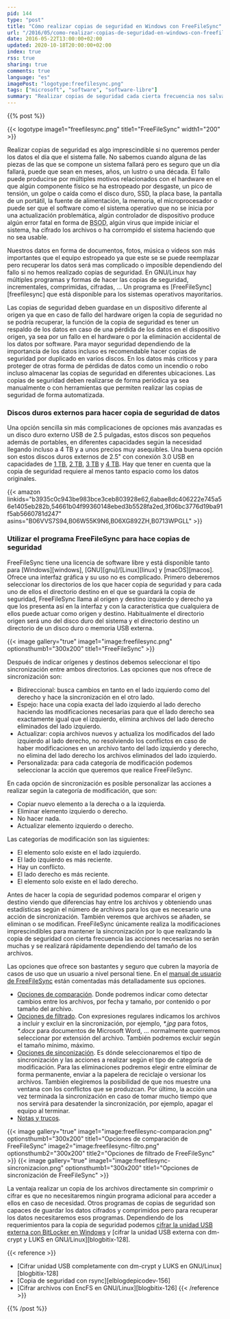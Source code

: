 ```yaml
---
pid: 144
type: "post"
title: "Cómo realizar copias de seguridad en Windows con FreeFileSync"
url: "/2016/05/como-realizar-copias-de-seguridad-en-windows-con-freefilesync/"
date: 2016-05-22T13:00:00+02:00
updated: 2020-10-18T20:00:00+02:00
index: true
rss: true
sharing: true
comments: true
language: "es"
imagePost: "logotype:freefilesync.png"
tags: ["microsoft", "software", "software-libre"]
summary: "Realizar copias de seguridad cada cierta frecuencia nos salvará de perder los datos en algún momento, no sabemos cuando pero tarde o temprano algo del equipo que usemos fallará ya sea a causa de software o hardware. A nivel de usuario mantener una copia sincronizada en otro dispositivo de nuestros archivos seguramente sea suficiente para no perderlos a causa de un desastre, para ello podemos usar FreeFileSync."
---
```


{{% post %}}

{{< logotype image1="freefilesync.png" title1="FreeFileSync" width1="200" >}}

Realizar copias de seguridad es algo imprescindible si no queremos perder los datos el día que el sistema falle. No sabemos cuando alguna de las piezas de las que se compone un sistema fallará pero es seguro que un día fallará, puede que sean en meses, años, un lustro o una década. El fallo puede producirse por múltiples motivos relacionados con el hardware en el que algún componente físico se ha estropeado por desgaste, un pico de tensión, un golpe o caída como el disco duro, SSD, la placa base, la pantalla de un portátil, la fuente de alimentación, la memoria, el microprocesador o puede ser que el software como el sistema operativo que no se inicia por una actualización problemática, algún controlador de dispositivo produce algún error fatal en forma de <abbr title="Blue Screen of Dead, Pantalla azúl de la muerte">BSOD</abbr>, algún virus que impide iniciar el sistema, ha cifrado los archivos o ha corrompido el sistema haciendo que no sea usable.

Nuestros datos en forma de documentos, fotos, música o vídeos son más importantes que el equipo estropeado ya que este se se puede reemplazar pero recuperar los datos será mas complicado o imposible dependiendo del fallo si no hemos realizado copias de seguridad. En GNU/Linux hay múltiples programas y formas de hacer las copias de seguridad, incrementales, comprimidas, cifradas, ... Un programa es [FreeFileSync][freefilesync] que está disponible para los sistemas operativos mayoritarios.

Las copias de seguridad deben guardase en un dispositivo diferente al origen ya que en caso de fallo del hardware origen la copia de seguridad no se podría recuperar, la función de la copia de seguridad es tener un respaldo de los datos en caso de una pérdida de los datos en el dispositivo origen, ya sea por un fallo en el hardware o por la eliminación accidental de los datos por software. Para mayor seguridad dependiendo de la importancia de los datos incluso es recomendable hacer copias de seguridad por duplicado en varios discos. En los datos más críticos y para proteger de otras forma de pérdidas de datos como un incendio o robo incluso almacenar las copias de seguridad en diferentes ubicaciones. Las copias de seguridad deben realizarse de forma periódica ya sea manualmente o con herramientas que permiten realizar las copias de seguridad de forma automatizada.

### Discos duros externos para hacer copia de seguridad de datos

Una opción sencilla sin más complicaciones de opciones más avanzadas es un disco duro externo USB de 2.5 pulgadas, estos discos son pequeños además de portables, en diferentes capacidades según la necesidad llegando incluso a 4 TB y a unos precios muy asequibles. Una buena opción son estos discos duros externos de 2.5" con conexión 3.0 USB en capacidades de [1 TB](https://amzn.to/31h8F7y), [2 TB](https://amzn.to/3j7ZAUY), [3 TB](https://amzn.to/346DnSW) y [4 TB](https://amzn.to/358X8Zf). Hay que tener en cuenta que la copia de seguridad requiere al menos tanto espacio como los datos originales.

{{< amazon
    linkids="b3935c0c943be983bce3ceb803928e62,6abae8dc406222e745a56e1405eb282b,54661b04f99360148ebed3b5528fa2ed,3f06bc3776d19ba91f5ab5660781d247"
    asins="B06VVS7S94,B06W55K9N6,B06XG892ZH,B0713WPGLL" >}}

### Utilizar el programa FreeFileSync para hace copias de seguridad

FreeFileSync tiene una licencia de software libre y está disponible tanto para [Windows][windows], [GNU][gnu]/[Linux][linux] y [macOS][macos]. Ofrece una interfaz gráfica y su uso no es complicado. Primero deberemos seleccionar los directorios de los que hacer copia de seguridad y para cada uno de ellos el directorio destino en el que se guardará la copia de seguridad, FreeFileSync llama al origen y destino izquierdo y derecho ya que los presenta así en la interfaz y con la característica que cualquiera de ellos puede actuar como origen y destino. Habitualmente el directorio origen será uno del disco duro del sistema y el directorio destino un directorio de un disco duro o memoria USB externa.

{{< image
    gallery="true"
    image1="image:freefilesync.png" optionsthumb1="300x200" title1="FreeFileSync" >}}

Después de indicar orígenes y destinos debemos seleccionar el tipo sincronización entre ambos directorios. Las opciones que nos ofrece de sincronización son:

* Bidireccional: busca cambios en tanto en el lado izquierdo como del derecho y hace la sincronización en el otro lado.
* Espejo: hace una copia exacta del lado izquierdo al lado derecho haciendo las modificaciones necesarias para que el lado derecho sea exactamente igual que el izquierdo, elimina archivos del lado derecho eliminados del lado izquierdo.
* Actualizar: copia archivos nuevos y actualiza los modificados del lado izquierdo al lado derecho, no resolviendo los conflictos en caso de haber modificaciones en un archivo tanto del lado izquierdo y derecho, no elimina del lado derecho los archivos eliminados del lado izquierdo.
* Personalizada: para cada categoría de modificación podemos seleccionar la acción que queremos que realice FreeFileSync.

En cada opción de sincronización es posible personalizar las acciones a realizar según la categoría de modificación, que son:

* Copiar nuevo elemento a la derecha o a la izquierda.
* Eliminar elemento izquierdo o derecho.
* No hacer nada.
* Actualizar elemento izquierdo o derecho.

Las categorías de modificación son las siguientes:

* El elemento solo existe en el lado izquierdo.
* El lado izquierdo es más reciente.
* Hay un conflicto.
* El lado derecho es más reciente.
* El elemento solo existe en el lado derecho.

Antes de hacer la copia de seguridad podemos comparar el origen y destino viendo que diferencias hay entre los archivos y obteniendo unas estadísticas según  el número de archivos para los que es necesario una acción  de sincronización. También veremos que archivos se añaden, se eliminan o se modifican. FreeFileSync únicamente realiza la modificaciones imprescindibles para mantener la sincronización por lo que realizando la copia de seguridad con cierta frecuencia las acciones necesarias no serán muchas y se realizará rápidamente dependiendo del tamaño de los archivos.

Las opciones que ofrece son bastantes y seguro que cubren la mayoría de casos de uso que un usuario a nivel personal tiene. En el [manual de usuario de FreeFileSync](https://freefilesync.org/manual.php) están comentadas más detalladamente sus opciones.

* [Opciones de comparación](https://freefilesync.org/manual.php?topic=comparison-settings). Donde podremos indicar como detectar cambios entre los archivos, por fecha y tamaño, por contenido o por tamaño del archivo.
* [Opciones de filtrado](https://freefilesync.org/manual.php?topic=exclude-items). Con expresiones regulares indicamos los archivos a incluir y excluir en la sincronización, por ejemplo, _*.jpg_ para fotos, _*.docx_ para documentos de Microsoft Word, ... normalmente querremos seleccionar por extensión del archivo. También podremos excluir según el tamaño mínimo, máximo.
* [Opciones de sinconización](https://freefilesync.org/manual.php?topic=synchronization-settings). Es dónde seleccionaremos el tipo de sincronización y las acciones a realizar según el tipo de categoría de modificación. Para las eliminaciones podremos elegir entre eliminar de forma permanente, enviar a la papelera de reciclaje o versionar los archivos. También elegiremos la posibilidad de que nos muestre una ventana con los conflictos que se produzcan. Por último, la acción una vez terminada la sincronización en caso de tomar mucho tiempo que nos servirá para desatender la sincronización, por ejemplo, apagar el equipo al terminar.
* [Notas y trucos](https://freefilesync.org/manual.php?topic=tips-and-tricks).

{{< image
    gallery="true"
    image1="image:freefilesync-comparacion.png" optionsthumb1="300x200" title1="Opciones de comparación de FreeFileSync"
    image2="image:freefilesync-filtro.png" optionsthumb2="300x200" title2="Opciones de filtrado de FreeFileSync" >}}
{{< image
    gallery="true"
    image1="image:freefilesync-sincronizacion.png" optionsthumb1="300x200" title1="Opciones de sincronización de FreeFileSync" >}}

La ventaja realizar un copia de los archivos directamente sin comprimir o cifrar es que no necesitaremos ningún programa adicional para acceder a ellos en caso de necesidad. Otros programas de copias de seguridad son capaces de guardar los datos cifrados y comprimidos pero para recuperar los datos necesitaremos esos programas. Dependiendo de los requerimientos para la copia de seguridad podemos [cifrar la unidad USB externa con BitLocker en Windows](http://windows.microsoft.com/es-es/windows/protect-files-bitlocker-drive-encryption#1TC=windows-8) y [cifrar la unidad USB externa con dm-crypt y LUKS en GNU/Linux][blogbitix-128].

{{< reference >}}
* [Cifrar unidad USB completamente con dm-crypt y LUKS en GNU/Linux][blogbitix-128]
* [Copia de seguridad con rsync][elblogdepicodev-156]
* [Cifrar archivos con EncFS en GNU/Linux][blogbitix-126]
{{< /reference >}}

{{% /post %}}
